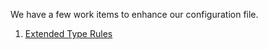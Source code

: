 We have a few work items to enhance our configuration file.
1. [Extended Type Rules](https://microsofthealth.visualstudio.com/Health/_wiki/wikis/Resolute.wiki/112/Supporting-Extended-Type-Rules)